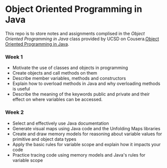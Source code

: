 # Object Oriented Programming in Java

This repo is to store notes and assignments complised in the *Object Oriented Programming in Java* class provided by UCSD on Cousera.[Object Oriented Programming in Java](https://www.coursera.org/learn/object-oriented-java/home/welcome).

### Week 1
* Motivate the use of classes and objects in programming
* Create objects and call methods on them
* Describe member variables, methods and constructors
* Explain how to overload methods in Java and why overloading methods is useful 
* Describe the meaning of the keywords public and private and their effect on where variables can be accessed. 

### Week 2
* Select and effectively use Java documentation
* Generate visual maps using Java code and the Unfolding Maps libraries
* Create and draw memory models for reasoning about variable values for primitive and object data types
* Apply the basic rules for variable scope and explain how it impacts your code
* Practice tracing code using memory models and Java's rules for variable scope
